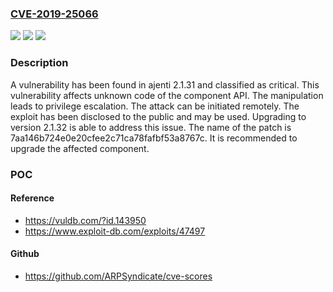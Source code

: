 ### [CVE-2019-25066](https://cve.mitre.org/cgi-bin/cvename.cgi?name=CVE-2019-25066)
![](https://img.shields.io/static/v1?label=Product&message=ajenti&color=blue)
![](https://img.shields.io/static/v1?label=Version&message=2.1.31%20&color=brightgreen)
![](https://img.shields.io/static/v1?label=Vulnerability&message=CWE-269%20Improper%20Privilege%20Management&color=brightgreen)

### Description

A vulnerability has been found in ajenti 2.1.31 and classified as critical. This vulnerability affects unknown code of the component API. The manipulation leads to privilege escalation. The attack can be initiated remotely. The exploit has been disclosed to the public and may be used. Upgrading to version 2.1.32 is able to address this issue. The name of the patch is 7aa146b724e0e20cfee2c71ca78fafbf53a8767c. It is recommended to upgrade the affected component.

### POC

#### Reference
- https://vuldb.com/?id.143950
- https://www.exploit-db.com/exploits/47497

#### Github
- https://github.com/ARPSyndicate/cve-scores

